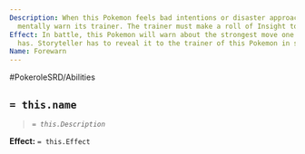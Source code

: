```yaml
---
Description: When this Pokemon feels bad intentions or disaster approaching, it will
  mentally warn its trainer. The trainer must make a roll of Insight to get the message.
Effect: In battle, this Pokemon will warn about the strongest move one of its foes
  has. Storyteller has to reveal it to the trainer of this Pokemon in secret.
Name: Forewarn
---
```


#PokeroleSRD/Abilities

## `= this.name`

> *`= this.Description`*

**Effect:** `= this.Effect`
